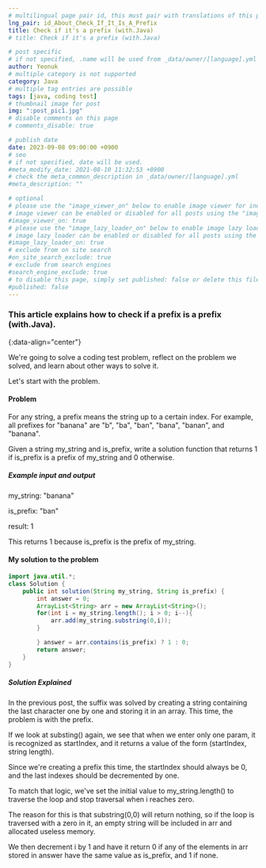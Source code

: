 ```yaml
---
# multilingual page pair id, this must pair with translations of this page. (This name must be unique)
lng_pair: id_About_Check_If_It_Is_A_Prefix
title: Check if it's a prefix (with.Java)
# title: Check if it's a prefix (with.Java)

# post specific
# if not specified, .name will be used from _data/owner/[language].yml
author: Yeonuk
# multiple category is not supported
category: Java
# multiple tag entries are possible
tags: [java, coding test]
# thumbnail image for post
img: ":post_pic1.jpg"
# disable comments on this page
# comments_disable: true

# publish date
date: 2023-09-08 09:00:00 +0900
# seo
# if not specified, date will be used.
#meta_modify_date: 2021-08-10 11:32:53 +0900
# check the meta_common_description in _data/owner/[language].yml
#meta_description: ""

# optional
# please use the "image_viewer_on" below to enable image viewer for individual pages or posts (_posts/ or [language]/_posts folders).
# image viewer can be enabled or disabled for all posts using the "image_viewer_posts: true" setting in _data/conf/main.yml.
#image_viewer_on: true
# please use the "image_lazy_loader_on" below to enable image lazy loader for individual pages or posts (_posts/ or [language]/_posts folders).
# image lazy loader can be enabled or disabled for all posts using the "image_lazy_loader_posts: true" setting in _data/conf/main.yml.
#image_lazy_loader_on: true
# exclude from on site search
#on_site_search_exclude: true
# exclude from search engines
#search_engine_exclude: true
# to disable this page, simply set published: false or delete this file
#published: false
---
```


<!-- outline-start -->

### This article explains how to check if a prefix is a prefix (with.Java).

{:data-align="center"}

<!-- outline-end -->

We're going to solve a coding test problem, reflect on the problem we solved, and learn about other ways to solve it.

Let's start with the problem.

#### Problem

For any string, a prefix means the string up to a certain index. For example, all prefixes for "banana" are "b", "ba", "ban", "bana", "banan", and "banana".

Given a string my_string and is_prefix, write a solution function that returns 1 if is_prefix is a prefix of my_string and 0 otherwise.

##### Example input and output

my_string: "banana"

is_prefix: "ban"

result: 1

This returns 1 because is_prefix is the prefix of my_string.

<!-- | i | arr[i] | stk |
| --- | ------ | ------- |
| 0 | 1 | [] |
| 1 | 4 | [1] | -->

#### My solution to the problem

```java
import java.util.*;
class Solution {
    public int solution(String my_string, String is_prefix) {
        int answer = 0;
        ArrayList<String> arr = new ArrayList<String>();
        for(int i = my_string.length(); i > 0; i--){
            arr.add(my_string.substring(0,i));
        }

        } answer = arr.contains(is_prefix) ? 1 : 0;
        return answer;
    }
}
```

##### Solution Explained

In the previous post, the suffix was solved by creating a string containing the last character one by one and storing it in an array. This time, the problem is with the prefix.

If we look at substing() again, we see that when we enter only one param, it is recognized as startIndex, and it returns a value of the form (startIndex, string length).

Since we're creating a prefix this time, the startIndex should always be 0, and the last indexes should be decremented by one.

To match that logic, we've set the initial value to my_string.length() to traverse the loop and stop traversal when i reaches zero.

The reason for this is that substring(0,0) will return nothing, so if the loop is traversed with a zero in it, an empty string will be included in arr and allocated useless memory.

We then decrement i by 1 and have it return 0 if any of the elements in arr stored in answer have the same value as is_prefix, and 1 if none.
